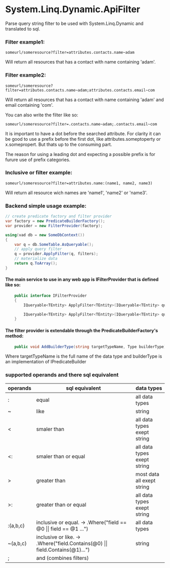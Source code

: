 # System.Linq.Dynamic.ApiFilter

Parse query string filter to be used with System.Linq.Dynamic and translated to sql. 

### Filter example1:
```
someurl/someresource?filter=attributes.contacts.name~adam
```
Will return all resources that has a contact with name containing 'adam'.

### Filter example2:
```
someurl/someresource?filter=attributes.contacts.name~adam;attributes.contacts.email~com
```
Will return all resources that has a contact with name containing 'adam' and email containing 'com'.

You can also write the filter like so:
```
someurl/someresource?filter=.contacts.name~adam;.contacts.email~com
```
It is important to have a dot before the searched attribute. For clarity it can be good to use a prefix before the first dot, like attributes.someptoperty or x.somepropert. But thats up to the consuming part.

The reason for using a leading dot and expecting a possible prefix is for furure use of prefix categories.

### Inclusive or filter example:
```
someurl/someresource?filter=attributes.name:(name1, name2, name3)
```
Will return all resource wich names are 'name1', 'name2' or 'name3'.

### Backend simple usage example:
```C#
// create predicate factory and filter provider
var factory = new PredicateBuilderFactory();
var provider = new FilterProvider(factory);

using(vad db = new SomeDbContext())
{
    var q = db.SomeTable.AsQueryable();
    // apply query filter
    q = provider.ApplyFilter(q, filters);
    // materialize data
    return q.ToArray();
}

```

#### The main service to use in any web app is IFilterProvider that is defined like so:
```C#
    public interface IFilterProvider
    {
        IQueryable<TEntity> ApplyFilter<TEntity>(IQueryable<TEntity> query, string filters);

        IQueryable<TEntity> ApplyFilter<TEntity>(IQueryable<TEntity> query, IEnumerable<Filter> filters);
    }
```
#### The filter provider is extendable through the PredicateBuilderFactory's method:
```C#
    public void AddBuilderType(string targetTypeName, Type builderType){...}
```
Where targetTypeName is the full name of the data type and builderType is an implementation of IPredicateBuilder

### supported operands and there sql equivalent
 operands | sql equivalent | data types
--- | --- | ---
 : | equal | all data types
 ~ | like | string
 < | smaler than | all data types exept string
 <: | smaler than or equal | all data types exept string
 \>  | greater than | most data all exept string
 \>: | greater than or equal | all data types exept string
 :(a,b,c) | inclusive or equal. -\> .Where("field == @0 \|\| field == @1 ...") | all data types
 ~(a,b,c) | inclusive or like. -\> .Where("field.Contains(@0) \|\| field.Contains(@1)...") | string
 ; | and (combines filters)
